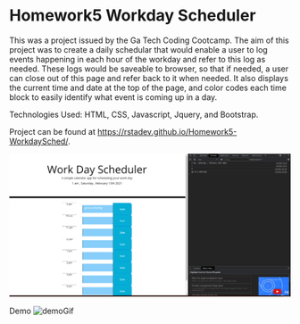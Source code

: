 # Homework5 Workday Scheduler

This was a project issued by the Ga Tech Coding Cootcamp. The aim of this project was to create a daily schedular that would enable a user to log events happening in each hour of the workday and refer to this log as needed. These logs would be saveable to browser, so that if needed, a user can close out of this page and refer back to it when needed. It also displays the current time and date at the top of the page, and color codes each time block to easily identify what event is coming up in a day.

Technologies Used: HTML, CSS, Javascript, Jquery, and Bootstrap.


Project can be found at https://rstadev.github.io/Homework5-WorkdaySched/.


![demoImg](https://raw.githubusercontent.com/rstadev/Homework5-WorkdaySched/main/Readmepic5.png)


Demo
![demoGif]()